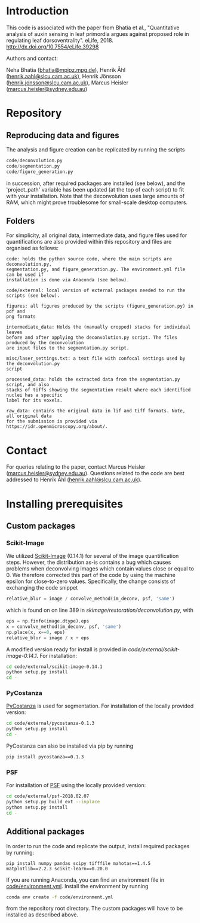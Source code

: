 # Introduction
This code is associated with the paper from Bhatia et al., "Quantitative analysis 
of auxin sensing in leaf primordia argues against proposed role in regulating leaf 
dorsoventrality". eLife, 2018. http://dx.doi.org/10.7554/eLife.39298

Authors and contact:

Neha Bhatia (bhatia@mpipz.mpg.de), Henrik Åhl (henrik.aahl@slcu.cam.ac.uk), 
Henrik Jönsson (henrik.jonsson@slcu.cam.ac.uk), Marcus Heisler (marcus.heisler@sydney.edu.au)

# Repository

## Reproducing data and figures

The analysis and figure creation can be replicated by running the scripts

```python
code/deconvolution.py
code/segmentation.py
code/figure_generation.py
```

in succession, after required packages are installed (see below), and the 'project_path' 
variable has been updated (at the top of each script) to fit with your installation. 
Note that the deconvolution 
uses large amounts of RAM, which might prove troublesome for small-scale desktop computers.

## Folders

For simplicity, all original data, intermediate data, and figure files used for quantifications
are also provided within this repository and files are organised as follows:

```
code: holds the python source code, where the main scripts are deconvolution.py,
segmentation.py, and figure_generation.py. The environment.yml file can be used if
installation is done via Anaconda (see below).

code/external: local version of external packages needed to run the scripts (see below).

figures: all figures produced by the scripts (figure_generation.py) in pdf and 
png formats

intermediate_data: Holds the (manually cropped) stacks for individual leaves
before and after applying the deconvolution.py script. The files produced by the deconvolution 
are input files to the segmentation.py script.

misc/laser_settings.txt: a text file with confocal settings used by the deconvolution.py 
script

processed_data: holds the extracted data from the segmentation.py script, and also
stacks of tiffs showing the segmentation result where each identified nuclei has a specific
label for its voxels.

raw_data: contains the original data in lif and tiff formats. Note, all original data 
for the submission is provided via https://idr.openmicroscopy.org/about/.
```

# Contact

For queries relating to the paper, contact Marcus Heisler (marcus.heisler@sydney.edu.au).
Questions related to the code are best addressed to Henrik Åhl (henrik.aahl@slcu.cam.ac.uk).

# Installing prerequisites
## Custom packages
### Scikit-Image
We utilized [Scikit-Image](https://scikit-image.org/) (0.14.1) for several of the image quantification steps. 
However, the distribution as-is contains a bug which causes problems when deconvolving 
images which contain values close or equal to 0. We therefore corrected this part 
of the code by using the machine epsilon for close-to-zero values. Specifically, 
the change consists of exchanging the code snippet 

```python
relative_blur = image / convolve_method(im_deconv, psf, 'same')
```

which is found on on line 389 in *skimage/restoration/deconvolution.py*, with

```python 
eps = np.finfo(image.dtype).eps
x = convolve_method(im_deconv, psf, 'same')
np.place(x, x==0, eps)
relative_blur = image / x + eps
```

A modified version ready for install is provided in *code/external/scikit-image-0.14.1*.
For installation:
```bash
cd code/external/scikit-image-0.14.1
python setup.py install
cd -
```

### PyCostanza
[PyCostanza](https://gitlab.com/slcu/teamhj/costanza) is used for segmentation.
For installation of the locally provided version:
```bash
cd code/external/pycostanza-0.1.3
python setup.py install
cd -
```

PyCostanza can also be installed via pip by running
```bash
pip install pycostanza==0.1.3
```

### PSF
For installation of [PSF](https://www.lfd.uci.edu/~gohlke/) using the locally provided version:
```bash
cd code/external/psf-2018.02.07
python setup.py build_ext --inplace
python setup.py install
cd -
```

## Additional packages
In order to run the code and replicate the output, install required packages by running:
```
pip install numpy pandas scipy tifffile mahotas==1.4.5 matplotlib==2.2.3 scikit-learn==0.20.0
```

If you are running Anaconda, you can find an environment file in [code/environment.yml](https://gitlab.com/slcu/teamHJ/publications/bhatia_et_al_2019/blob/master/code/environment.yml). 
Install the environment by running

```bash
conda env create -f code/environment.yml
```

from the repository root directory. The custom packages will have to be installed 
as described above. 
